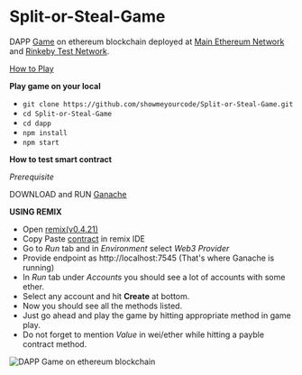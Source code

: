 # Split-or-Steal-Game

DAPP [Game](http://showmeyourcode.github.io/Split-or-Steal-Game/) on ethereum blockchain deployed at [Main Ethereum Network](https://etherscan.io/address/0xa69610b60fec5ec350a7267ed5d47bf87aa25364) and [Rinkeby Test Network](https://rinkeby.etherscan.io/address/0x6cf35ea8150ada482b1f0615d850f11e4127adb5).

[How to Play](http://showmeyourcode.github.io/Split-or-Steal-Game/#about)


**Play game on your local**
* ```git clone https://github.com/showmeyourcode/Split-or-Steal-Game.git```
* ```cd Split-or-Steal-Game```
* ```cd dapp```
* ```npm install```
* ```npm start```

**How to test smart contract**

_Prerequisite_

DOWNLOAD and RUN [Ganache](http://truffleframework.com/ganache/)

**USING REMIX**

* Open [remix(v0.4.21)](http://remix.ethereum.org/)
* Copy Paste [contract](https://github.com/showmeyourcode/Split-or-Steal-Game/blob/master/truffle/contracts/SplitStealContract.sol) in remix IDE
* Go to _Run_ tab and in _Environment_ select _Web3 Provider_
* Provide endpoint as http://localhost:7545 (That's where Ganache is running)
* In _Run_ tab under _Accounts_ you should see a lot of accounts with some ether.
* Select any account and hit **Create** at bottom.
* Now you should see all the methods listed.
* Just go ahead and play the game by hitting appropriate method in game play.
* Do not forget to mention _Value_ in wei/ether while hitting a payble contract method.

![DAPP Game on ethereum blockchain](https://imgur.com/vtJqBTM.jpg)
